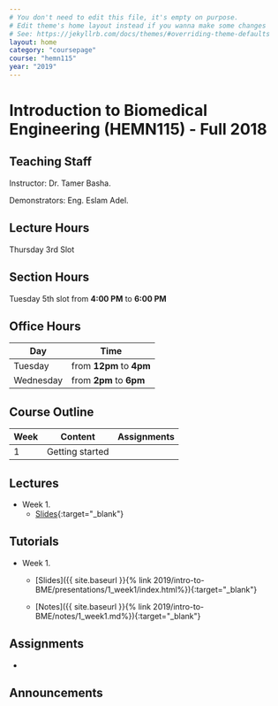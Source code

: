 ```yaml
---
# You don't need to edit this file, it's empty on purpose.
# Edit theme's home layout instead if you wanna make some changes
# See: https://jekyllrb.com/docs/themes/#overriding-theme-defaults
layout: home
category: "coursepage"
course: "hemn115"
year: "2019"
---
```

# Introduction to Biomedical Engineering \(HEMN115\) - Full 2018

## Teaching Staff

Instructor: Dr. Tamer Basha. 

Demonstrators:  Eng. Eslam Adel.  

## Lecture Hours 

Thursday 3rd Slot

## Section Hours

Tuesday 5th slot from **4:00 PM** to **6:00 PM**

## Office Hours


| Day | Time |
|-----|-----------|
| Tuesday | from **12pm** to **4pm** |
| Wednesday | from **2pm** to **6pm** |


## Course Outline

| Week | Content |  Assignments
|------|-----------------|-----|
|   1  | Getting started|  |



## Lectures 

* Week 1. 
    * [Slides](https://drive.google.com/file/d/1_wbntX6paGuHWO4Paw_6vCL9F-qKYfcj/view){:target="_blank"}


## Tutorials

* Week 1.
    * [Slides]({{ site.baseurl }}{% link 2019/intro-to-BME/presentations/1_week1/index.html%}){:target="_blank"}

     * [Notes]({{ site.baseurl }}{% link 2019/intro-to-BME/notes/1_week1.md%}){:target="_blank"}


## Assignments 

* 


## Announcements
